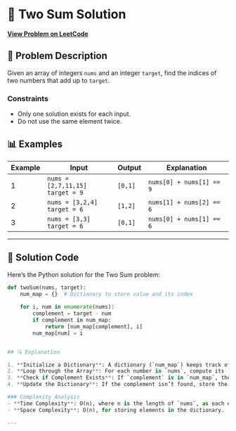 # 🧮 Two Sum Solution

**[View Problem on LeetCode](https://leetcode.com/problems/two-sum/description/)**

## 📝 Problem Description
Given an array of integers `nums` and an integer `target`, find the indices of two numbers that add up to `target`.

### Constraints
- Only one solution exists for each input.
- Do not use the same element twice.

## 📊 Examples

| Example | Input                  | Output | Explanation                                |
|---------|-------------------------|--------|--------------------------------------------|
| 1       | `nums = [2,7,11,15]`<br>`target = 9`  | `[0,1]` | `nums[0] + nums[1] == 9`                  |
| 2       | `nums = [3,2,4]`<br>`target = 6`      | `[1,2]` | `nums[1] + nums[2] == 6`                  |
| 3       | `nums = [3,3]`<br>`target = 6`        | `[0,1]` | `nums[0] + nums[1] == 6`                  |

---

## 🚀 Solution Code

Here’s the Python solution for the Two Sum problem:

```python
def twoSum(nums, target):
    num_map = {}  # Dictionary to store value and its index
    
    for i, num in enumerate(nums):
        complement = target - num
        if complement in num_map:
            return [num_map[complement], i]
        num_map[num] = i


## 🔍 Explanation

1. **Initialize a Dictionary**: A dictionary (`num_map`) keeps track of each number and its index as we loop through the list.
2. **Loop through the Array**: For each number in `nums`, compute its `complement` as `target - num`.
3. **Check if Complement Exists**: If `complement` is in `num_map`, the two numbers add up to `target`, so return their indices.
4. **Update the Dictionary**: If the complement isn’t found, store the current number and its index in `num_map`.

### Complexity Analysis
- **Time Complexity**: O(n), where n is the length of `nums`, as each element is only looked up or added to the dictionary once.
- **Space Complexity**: O(n), for storing elements in the dictionary.

---
